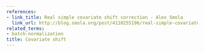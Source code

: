 ```yaml
---
references:
- link_title: Real simple covariate shift correction - Alex Smola
  link_url: http://blog.smola.org/post/4110255196/real-simple-covariate-shift-correction
related_terms:
- batch-normalization
title: Covariate shift
---
```

